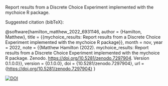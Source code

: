 Report results from a Discrete Choice Experiment implemented with the mychoice R package.


Suggested citation (bibTeX):

@software{hamilton_matthew_2022_6931146,
  author       = {Hamilton, Matthew},
  title        = {{mychoice\_results: Report results from a Discrete Choice Experiment implemented with the mychoice R package}},
  month        = nov,
  year         = 2022,
  note         = {{Matthew Hamilton (2022). 
                   mychoice\_results: Report results from a Discrete Choice 
                   Experiment implemented with the mychoice R package. Zenodo.
                   https://doi.org/10.5281/zenodo.7297904. Version
                   0.1.0.0}},
  version      = {0.1.0.0},
  doi          = {10.5281/zenodo.7297904},
  url          = {https://doi.org/10.5281/zenodo.7297904}
}

[![DOI](https://zenodo.org/badge/DOI/10.5281/zenodo.7297904.svg)](https://doi.org/10.5281/zenodo.7297904)